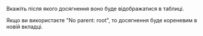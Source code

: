 Вкажіть після якого досягнення воно буде відображатися в таблиці.

Якщо ви використаєте "No parent: root", то досягнення буде кореневим в новій вкладці.